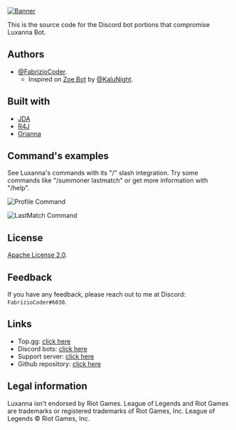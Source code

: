[![Banner](https://i.imgur.com/biAW7gB.png)](https://discord.com/api/oauth2/authorize?client_id=949565943275720736&permissions=2147796992&scope=bot%20applications.commands)

This is the source code for the Discord bot portions that compromise Luxanna Bot.

## Authors

- [@FabrizioCoder](https://www.github.com/FabrizioCoder).
  - Inspired on [Zoe Bot](https://github.com/Zoe-Discord-Bot/Zoe-Discord-Bot) by [@KaluNight](https://github.com/KaluNight).


## Built with

* [JDA](https://github.com/DV8FromTheWorld/JDA)
* [R4J](https://github.com/stelar7/R4J)
* [Orianna](https://github.com/meraki-analytics/orianna)


## Command's examples

See Luxanna's commands with its "/" slash integration. Try some commands like "/summoner lastmatch" or get more information with "/help".

![Profile Command](https://user-images.githubusercontent.com/74118796/185774404-1a7377cd-df88-4db8-8778-433018facbdb.png)

![LastMatch Command](https://user-images.githubusercontent.com/74118796/185774418-249094e9-9749-46fc-bc40-bd10484683f4.png)

## License

[Apache License 2.0](https://choosealicense.com/licenses/apache-2.0/).


## Feedback

If you have any feedback, please reach out to me at Discord: `FabrizioCoder#6030`.

## Links

- Top.gg: [click here](https://top.gg/bot/949565943275720736)
- Discord bots:  [click here](https://discord.bots.gg/bots/949565943275720736)
- Support server:  [click here](https://discord.gg/AcruVkyYHm)
- Github repository: [click here]( https://github.com/FabrizioCoder/LuxannaBot)


## Legal information
Luxanna isn't endorsed by Riot Games.
League of Legends and Riot Games are trademarks or registered trademarks of Riot Games, Inc. League of Legends © Riot Games, Inc.
